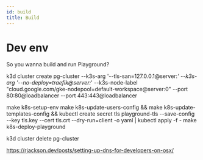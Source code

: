 ```yaml
---
id: build
title: Build
---
```


# Dev env

So you wanna build and run Playground?

k3d cluster create pg-cluster --k3s-arg '--tls-san=127.0.0.1@server:*' --k3s-arg '--no-deploy=traefik@server:*' --k3s-node-label "cloud.google.com/gke-nodepool=default-workspace@server:0" --port 80:80@loadbalancer --port 443:443@loadbalancer

make k8s-setup-env
make k8s-update-users-config && make k8s-update-templates-config && kubectl create secret tls playground-tls --save-config --key tls.key --cert tls.crt --dry-run=client -o yaml | kubectl apply -f -
make k8s-deploy-playground

k3d cluster delete pg-cluster

https://rjackson.dev/posts/setting-up-dns-for-developers-on-osx/

